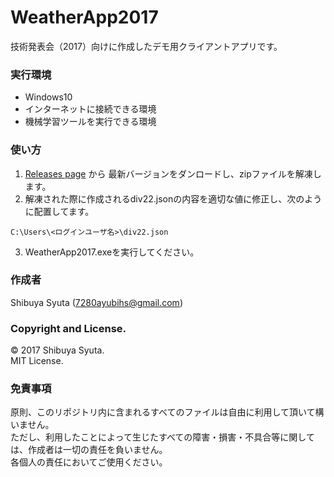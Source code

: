 # WeatherApp2017
技術発表会（2017）向けに作成したデモ用クライアントアプリです。

### 実行環境
* Windows10
* インターネットに接続できる環境
* 機械学習ツールを実行できる環境

### 使い方
1. [Releases page](../../releases) から
最新バージョンをダンロードし、zipファイルを解凍します。
2. 解凍された際に作成されるdiv22.jsonの内容を適切な値に修正し、次のように配置してます。
```
C:\Users\<ログインユーザ名>\div22.json
```
3. WeatherApp2017.exeを実行してください。

### 作成者
Shibuya Syuta (7280ayubihs@gmail.com)

### Copyright and License.
© 2017 Shibuya Syuta.  
MIT License.

### 免責事項
原則、このリポジトリ内に含まれるすべてのファイルは自由に利用して頂いて構いません。   
ただし、利用したことによって生じたすべての障害・損害・不具合等に関しては、作成者は一切の責任を負いません。   
各個人の責任においてご使用ください。
